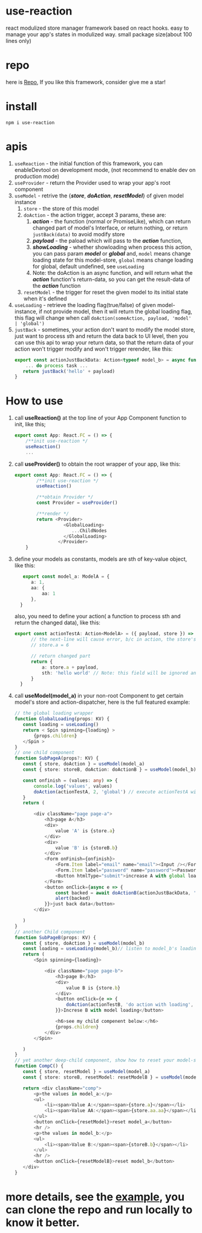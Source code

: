 # use-reaction
react modulized store manager framework based on react hooks.
easy to manage your app's states in modulized way.
small package size(about 100 lines only)
# repo
here is [Repo](https://github.com/swellee/use-reaction), If you like this framework, consider give me a star!
# install
```shell
npm i use-reaction
```
# apis
1. `useReaction` - the initial function of this framework, you can enableDevtool on development mode, (not recommend to enable dev on production mode)
2. `useProvider` - return the Provider used to wrap your app's root component
3. `useModel` - retrive the {***store***, ***doAction***, ***resetModel***} of given model instance
   1. `store` - the store of this model
   2. `doAction` - the action trigger, accept 3 params, these are:
      1. ***action*** - the function (normal or PromiseLike), which can return changed part of model's Interface, or return nothing, or return `justBack(data)` to avoid modify store
      2. ***payload*** - the paload which will pass to the ***action*** function,
      3. ***showLoading*** - whether showloading when process this action, you can pass param ***model*** or ***global*** and, `model` means change loading state for this model-store, `global` means change loading for global, default undefined, see `useLoading`
      4. Note: the doAction is an async function, and will return what the ***action*** function's return-data, so you can get the result-data of the ***action*** function
   3. `resetModel` - the trigger for reset the given model to its initial state when it's defined
4. `useLoading` - retrieve the loading flag(true/false) of given model-instance, if not provide model, then it will return the global loading flag, this flag will change when call `doAction(someAction, payload, 'model' | 'global')`
5. `justBack` - sometimes, your action don't want to modify the model store, just want to process sth and return the data back to UI level, then you can use this api to wrap your return data, so that the return data of your action won't trigger modify and won't trigger rerender, like this:
    ```typescript
    export const actionJustBackData: Action<typeof model_b> = async function({ payload }) {
        ... do process task ...
       return justBack('hello' + payload)
   }
    ```

# How to use
1. call **useReaction()** at the top line of your App Component function to init, like this;

    ```typescript
    export const App: React.FC = () => {
        /**init use-reaction */
        useReaction()
        ...
    ```
2. call **useProvider()** to obtain the root wrapper of your app, like this:

    ```typescript
    export const App: React.FC = () => {
            /**init use-reaction */
            useReaction()

            /**obtain Provider */
            const Provider = useProvider()

            /**render */
            return <Provider>
                      <GlobalLoading>
                         ...ChildNodes
                      </GlobalLoading>
                    </Provider>
        }
    ```
3. define your models as constants, models are sth of key-value object,
    like this:
    ```typescript
       export const model_a: ModelA = {
          a: 1,
          aa: {
              aa: 1
          },
      }
    ```
    also, you need to define your action( a function to process sth and return the changed data), 
    like this:
    ```typescript
    export const actionTestA: Action<ModelA> = ({ payload, store }) => {
          // the next-line will cause error, b/c in action, the store's prop can't be modified directly
          // store.a = 6

          // return changed part
          return {
              a: store.a + payload,
              sth: 'hello world' // Note: this field will be ignored and won't be added into model_a b/c the field 'sth' is not defined in ModelA !!!
          }
      }
    ```
4. call **useModel(model_a)** in your non-root Component to get certain model's store and action-dispatcher, here is the full featured example:
    ```typescript
    // the global loading wrapper
    function GlobalLoading(props: KV) {
       const loading = useLoading()
       return < Spin spinning={loading} >
           {props.children}
       </Spin >
    }
    // one child component
    function SubPageA(props?: KV) {
       const { store, doAction } = useModel(model_a)
       const { store: storeB, doAction: doActionB } = useModel(model_b)

       const onfinish = (values: any) => {
           console.log('values', values)
           doAction(actionTestA, 2, 'global') // execute actionTestA with global loading
       }
       return (

           <div className="page page-a">
               <h3>page A</h3>
               <div>
                   value 'A' is {store.a}
               </div>
               <div>
                   value 'B' is {storeB.b}
               </div>
               <Form onFinish={onfinish}>
                   <Form.Item label="email" name="email"><Input /></Form.Item>
                   <Form.Item label="password" name="password"><Password /></Form.Item>
                   <Button htmlType="submit">increase A with global loading</Button>
               </Form>
               <button onClick={async e => {
                   const backed = await doActionB(actionJustBackData, ',world:' + Date.now())
                   alert(backed)
               }}>just back data</button>
           </div>

       )
   }
   // another Child component
   function SubPageB(props: KV) {
       const { store, doAction } = useModel(model_b)
       const loading = useLoading(model_b)// listen to model_b's loading state
       return (
           <Spin spinning={loading}>

               <div className="page page-b">
                   <h3>page B</h3>
                   <div>
                       value B is {store.b}
                   </div>
                   <button onClick={e => {
                       doAction(actionTestB, 'do action with loading', 'model') // execute actionTestB with model-loading
                   }}>Increse B with model loading</button>

                   <h6>see my child compenent below:</h6>
                   {props.children}
               </div>
           </Spin>

       )
   }
    // yet another deep-child component, show how to reset your model-store
   function CompC() {
       const { store, resetModel } = useModel(model_a)
       const { store: storeB, resetModel: resetModelB } = useModel(model_b)

       return <div className="comp">
           <p>the values in model_a:</p>
           <ul>
               <li><span>Value A:</span><span>{store.a}</span></li>
               <li><span>Value AA:</span><span>{store.aa.aa}</span></li>
           </ul>
           <button onClick={resetModel}>reset model_a</button>
           <hr />
           <p>the values in model_b:</p>
           <ul>
               <li><span>Value B:</span><span>{storeB.b}</span></li>
           </ul>
           <hr />
           <button onClick={resetModelB}>reset model_b</button>
       </div>
   }
    ```
    
# more details, see the [example](https://github.com/swellee/use-reaction/blob/main/src/app.tsx), you can clone the repo and run locally to know it better.